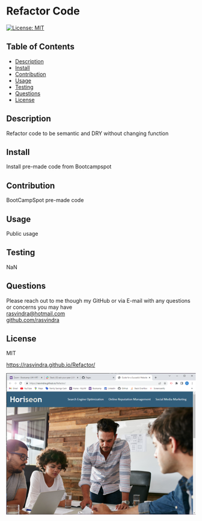 

# Refactor Code
[![License: MIT](https://img.shields.io/badge/License-MIT-yellow.svg)](https://opensource.org/licenses/MIT)

## Table of Contents
* [Description](#description)
* [Install](#install)
* [Contribution](#contribution)
* [Usage](#usage)
* [Testing](#testing)
* [Questions](#questions)
* [License](#license)


## Description
Refactor code to be semantic and DRY without changing function

## Install
Install pre-made code from Bootcampspot

## Contribution
BootCampSpot pre-made code

## Usage
Public usage

## Testing
NaN

## Questions
Please reach out to me though my GitHub or via E-mail with any questions or concerns you may have <br/>
rasvindra@hotmail.com <br/>
[github.com/rasvindra](https://github.com/rasvindra)

## License
MIT

https://rasvindra.github.io/Refactor/

![](assets/images/Horiseon%20Jumbotron.PNG)